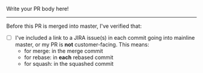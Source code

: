 Write your PR body here!

---

Before this PR is merged into master, I've verified that:

  - [ ] I've included a link to a JIRA issue(s) in each commit going into mainline master, or my PR is **not** customer-facing.  This means:
    - for merge: in the merge commit
    - for rebase: in **each** rebased commit
    - for squash: in the squashed commit

